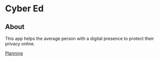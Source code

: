 # Cyber Ed

## About

This app helps the average person with a digital presence to protect their privacy online.

[Planning](https://github.com/zoe-gonzales/cyber-ed/process)